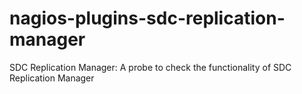 # nagios-plugins-sdc-replication-manager
SDC Replication Manager: A probe to check the functionality of SDC Replication Manager
